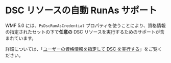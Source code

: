 # DSC リソースの自動 RunAs サポート

WMF 5.0 には、`PsDscRunAsCredential` プロパティを使うことにより、資格情報の指定されたセットの下で**任意の** DSC リソースを実行するためのサポートが含まれています。 

詳細については、「[ユーザーの資格情報を指定して DSC を実行する](../dsc/runAsUser.md)」をご覧ください。

<!--HONumber=Jun16_HO4-->


